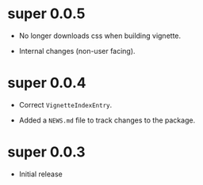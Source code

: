 # super 0.0.5

* No longer downloads css when building vignette.

* Internal changes (non-user facing).

# super 0.0.4

* Correct `VignetteIndexEntry`.

* Added a `NEWS.md` file to track changes to the package.

# super 0.0.3

* Initial release
